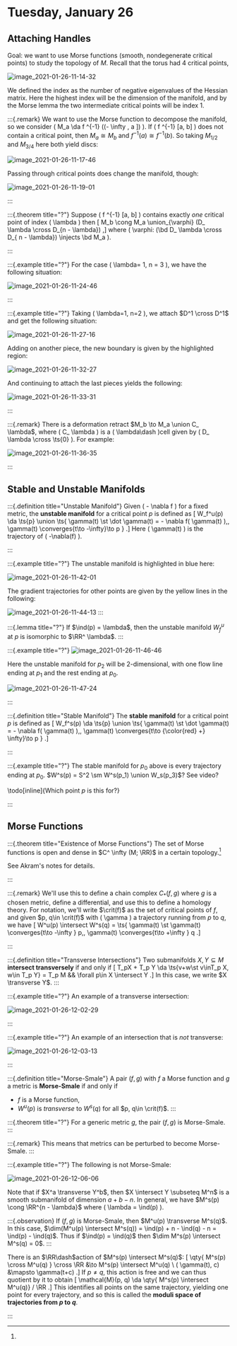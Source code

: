 # Tuesday, January 26

## Attaching Handles

Goal: we want to use Morse functions (smooth, nondegenerate critical points) to study the topology of $M$.
Recall that the torus had 4 critical points, 

![image_2021-01-26-11-14-32](figures/image_2021-01-26-11-14-32.png)

We defined the index as the number of negative eigenvalues of the Hessian matrix. 
Here the highest index will be the dimension of the manifold, and by the Morse lemma the two intermediate critical points will be index 1.


:::{.remark}
We want to use the Morse function to decompose the manifold, so we consider \( M_a \da f ^{-1} ((- \infty , a ]) \).
If \( f ^{-1} [a, b] \) does not contain a critical point, then $M_a \cong M_b$ and $f ^{-1} (a) \cong f ^{-1} (b)$.
So taking $M_{1/2}$ and $M_{3/4}$ here both yield discs:

![image_2021-01-26-11-17-46](figures/image_2021-01-26-11-17-46.png)

Passing through critical points does change the manifold, though:

![image_2021-01-26-11-19-01](figures/image_2021-01-26-11-19-01.png)


:::

:::{.theorem title="?"}
Suppose \( f ^{-1} [a, b] \) contains exactly *one* critical point of index \( \lambda \) then 
\[
M_b \cong M_a \union_{\varphi} (D_ \lambda \cross D_{n - \lambda})
,\]
where \( \varphi: (\bd D_ \lambda \cross D_{ n - \lambda}) \injects \bd M_a \).

:::

:::{.example title="?"}
For the case \( \lambda= 1, n = 3 \), we have the following situation:

![image_2021-01-26-11-24-46](figures/image_2021-01-26-11-24-46.png)

:::

:::{.example title="?"}
Taking \( \lambda=1, n=2 \), we attach $D^1 \cross D^1$ and get the following situation:

![image_2021-01-26-11-27-16](figures/image_2021-01-26-11-27-16.png)

Adding on another piece, the new boundary is given by the highlighted region:

![image_2021-01-26-11-32-27](figures/image_2021-01-26-11-32-27.png)

And continuing to attach the last pieces yields the following:

![image_2021-01-26-11-33-31](figures/image_2021-01-26-11-33-31.png)

:::

:::{.remark}
There is a deformation retract $M_b \to M_a \union C_ \lambda$, where \( C_ \lambda \) is a \( \lambda\dash \)cell given by \( D_ \lambda \cross \ts{0} \).
For example:

![image_2021-01-26-11-36-35](figures/image_2021-01-26-11-36-35.png)

:::

## Stable and Unstable Manifolds

:::{.definition title="Unstable Manifold"}
Given \( - \nabla f \) for a fixed metric, the **unstable manifold** for a critical point $p$ is defined as 
\[
W_f^u(p) \da \ts{p} \union \ts{ \gamma(t) \st \dot \gamma(t) = - \nabla f( \gamma(t) ),\, \gamma(t) \converges{t\to -\infty}\to p }
.\]
Here \( \gamma(t) \) is the trajectory of \( -\nabla(f) \).


:::

:::{.example title="?"}
The unstable manifold is highlighted in blue here:

![image_2021-01-26-11-42-01](figures/image_2021-01-26-11-42-01.png)

The gradient trajectories for other points are given by the yellow lines in the following:

![image_2021-01-26-11-44-13](figures/image_2021-01-26-11-44-13.png)
:::

:::{.lemma title="?"}
If $\ind(p) = \lambda$, then the unstable manifold $W_f^u$ at $p$ is isomorphic to $\RR^ \lambda$.
:::

:::{.example title="?"}
![image_2021-01-26-11-46-46](figures/image_2021-01-26-11-46-46.png)

Here the unstable manifold for $p_2$ will be 2-dimensional, with one flow line ending at $p_1$ and the rest ending at $p_0$.

![image_2021-01-26-11-47-24](figures/image_2021-01-26-11-47-24.png)

:::

:::{.definition title="Stable Manifold"}
The **stable manifold** for a critical point $p$ is defined as 
\[
W_f^s(p) \da \ts{p} \union \ts{ \gamma(t) \st \dot \gamma(t) = - \nabla f( \gamma(t) ),\, \gamma(t) \converges{t\to {\color{red} +} \infty}\to p }
.\]

:::

:::{.example title="?"}
The stable manifold for $p_0$ above is every trajectory ending at $p_0$.
$W^s(p) = S^2 \sm W^s(p_1) \union W_s(p_3)$? See video?

\todo[inline]{Which point $p$ is this for?}

:::

## Morse Functions

:::{.theorem title="Existence of Morse Functions"}
The set of Morse functions is open and dense in $C^ \infty (M; \RR)$ in a certain topology.[^see_akram_define_topology]

[^see_akram_define_topology]: 
See Akram's notes for details.

:::

:::{.remark}
We'll use this to define a chain complex $C_*(f, g)$ where $g$ is a chosen metric, define a differential, and use this to define a homology theory.
For notation, we'll write $\crit(f)$ as the set of critical points of $f$, and given $p, q\in \crit(f)$ with \( \gamma \) a trajectory running from $p$ to $q$, we have
\[
W^u(p) \intersect W^s(q) = \ts{ \gamma(t) \st 
\gamma(t) \converges{t\to -\infty } p,\,
\gamma(t) \converges{t\to +\infty } q
.\]

:::

:::{.definition title="Transverse Intersections"}
Two submanifolds $X, Y \subseteq M$ **intersect transversely** if and only if 
\[
T_pX + T_p Y \da \ts{v+w\st v\inT_p X, w\in T_p Y} = T_p M && \forall p\in X \intersect Y
.\]
In this case, we write $X \transverse Y$.
:::

:::{.example title="?"}
An example of a transverse intersection:

![image_2021-01-26-12-02-29](figures/image_2021-01-26-12-02-29.png)

:::

:::{.example title="?"}
An example of an intersection that is *not* transverse:

![image_2021-01-26-12-03-13](figures/image_2021-01-26-12-03-13.png)

:::

:::{.definition title="Morse-Smale"}
A pair $(f, g)$ with $f$ a Morse function and $g$ a metric is **Morse-Smale** if and only if 

- $f$ is a Morse function,
- $W^u(p)$ is *transverse* to $W^s(q)$ for all $p, q\in \crit(f)$.
:::

:::{.theorem title="?"}
For a generic metric $g$, the pair $(f, g)$ is Morse-Smale.
:::

:::{.remark}
This means that metrics can be perturbed to become Morse-Smale.
:::


:::{.example title="?"}
The following is not Morse-Smale:

![image_2021-01-26-12-06-06](figures/image_2021-01-26-12-06-06.png)

Note that if $X^a \transverse Y^b$, then $X \intersect Y \subseteq M^n$ is a smooth submanifold of dimension $a+b-n$.
In general, we have $M^s(p) \cong \RR^{n - \lambda}$ where \( \lambda = \ind(p) \).


:::{.observation}
If $(f, g)$ is Morse-Smale, then $M^u(p) \transverse M^s(q)$.
In this case, $\dim(M^u(p) \intersect M^s(q)) = \ind(p) + n - \ind(q) - n = \ind(p) - \ind(q)$.
Thus if $\ind(p) = \ind(q)$ then $\dim M^s(p) \intersect M^s(q) = 0$.
:::

There is an $\RR\dash$action of $M^s(p) \intersect M^s(q)$:
\[
\qty{ M^s(p) \cross M^u(q) } \cross \RR &\to M^s(p) \intersect M^u(q) \\
( \gamma(t), c) &\mapsto \gamma(t+c)
.\]
If $p\neq q$, this action is free and we can thus quotient by it to obtain
\[
\mathcal{M}(p, q) \da \qty{ M^s(p) \intersect M^u(q)} / \RR 
.\]
This identifies all points on the same trajectory, yielding one point for every trajectory, and so this is called the **moduli space of trajectories from $p$ to $q$**.


:::












